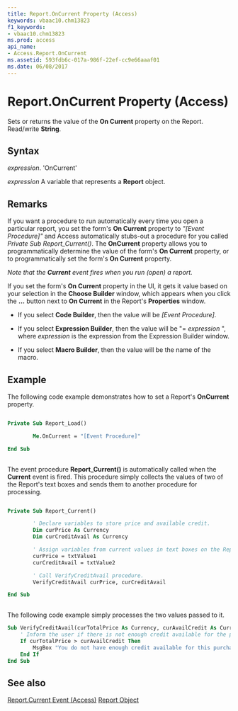 ```yaml
---
title: Report.OnCurrent Property (Access)
keywords: vbaac10.chm13823
f1_keywords:
- vbaac10.chm13823
ms.prod: access
api_name:
- Access.Report.OnCurrent
ms.assetid: 593fdb6c-017a-986f-22ef-cc9e66aaaf01
ms.date: 06/08/2017
---
```



# Report.OnCurrent Property (Access)

Sets or returns the value of the  **On Current** property on the Report. Read/write **String**.


## Syntax

 _expression_. 'OnCurrent'

 _expression_ A variable that represents a **Report** object.


## Remarks

If you want a procedure to run automatically every time you open a particular report, you set the form's  **On Current** property to _"[Event Procedure]"_ and Access automatically stubs-out a procedure for you called _Private Sub Report_Current()_. The **OnCurrent** property allows you to programmatically determine the value of the form's **On Current** property, or to programmatically set the form's **On Current** property.

 _Note that the  **Current** event fires when you run (open) a report._

If you set the form's  **On Current** property in the UI, it gets it value based on your selection in the **Choose Builder** window, which appears when you click the **...** button next to **On Current** in the Report's **Properties** window.


- If you select  **Code Builder**, then the value will be  _[Event Procedure]_.
    
- If you select  **Expression Builder**, then the value will be "= _expression_ ", where _expression_ is the expression from the Expression Builder window.
    
- If you select  **Macro Builder**, then the value will be the name of the macro.
    

## Example

The following code example demonstrates how to set a Report's  **OnCurrent** property.


```vb

Private Sub Report_Load()

        Me.OnCurrent = "[Event Procedure]"

End Sub
		
```

The event procedure  **Report_Current()** is automatically called when the **Current** event is fired. This procedure simply collects the values of two of the Report's text boxes and sends them to another procedure for processing.




```vb

Private Sub Report_Current()

        ' Declare variables to store price and available credit.
        Dim curPrice As Currency
        Dim curCreditAvail As Currency

        ' Assign variables from current values in text boxes on the Report.
        curPrice = txtValue1
        curCreditAvail = txtValue2

        ' Call VerifyCreditAvail procedure.
        VerifyCreditAvail curPrice, curCreditAvail

End Sub
		
```

The following code example simply processes the two values passed to it.




```vb
Sub VerifyCreditAvail(curTotalPrice As Currency, curAvailCredit As Currency)
    ' Inform the user if there is not enough credit available for the purchase.
    If curTotalPrice > curAvailCredit Then
        MsgBox "You do not have enough credit available for this purchase."
    End If
End Sub
```


## See also


[Report.Current Event (Access)](report-current-event-access.md)
[Report Object](Access.Report.md)

